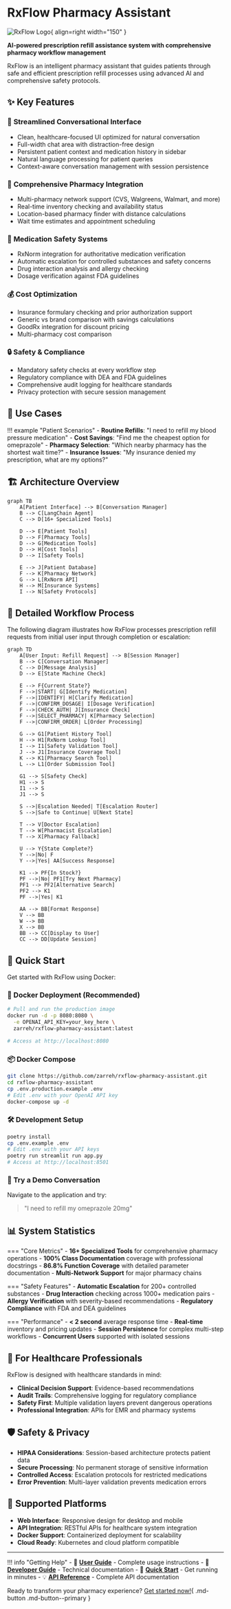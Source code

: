 # RxFlow Pharmacy Assistant

![RxFlow Logo](assets/logo.png){ align=right width="150" }

**AI-powered prescription refill assistance system with comprehensive pharmacy workflow management**

RxFlow is an intelligent pharmacy assistant that guides patients through safe and efficient prescription refill processes using advanced AI and comprehensive safety protocols.

## ✨ Key Features

### 🤖 **Streamlined Conversational Interface**
- Clean, healthcare-focused UI optimized for natural conversation
- Full-width chat area with distraction-free design  
- Persistent patient context and medication history in sidebar
- Natural language processing for patient queries
- Context-aware conversation management with session persistence

### 🏥 **Comprehensive Pharmacy Integration**
- Multi-pharmacy network support (CVS, Walgreens, Walmart, and more)
- Real-time inventory checking and availability status
- Location-based pharmacy finder with distance calculations
- Wait time estimates and appointment scheduling

### 💊 **Medication Safety Systems**
- RxNorm integration for authoritative medication verification
- Automatic escalation for controlled substances and safety concerns
- Drug interaction analysis and allergy checking
- Dosage verification against FDA guidelines

### 💰 **Cost Optimization**
- Insurance formulary checking and prior authorization support
- Generic vs brand comparison with savings calculations
- GoodRx integration for discount pricing
- Multi-pharmacy cost comparison

### 🔒 **Safety & Compliance**
- Mandatory safety checks at every workflow step
- Regulatory compliance with DEA and FDA guidelines
- Comprehensive audit logging for healthcare standards
- Privacy protection with secure session management

## 🎯 **Use Cases**

!!! example "Patient Scenarios"
    - **Routine Refills**: "I need to refill my blood pressure medication"
    - **Cost Savings**: "Find me the cheapest option for omeprazole"
    - **Pharmacy Selection**: "Which nearby pharmacy has the shortest wait time?"
    - **Insurance Issues**: "My insurance denied my prescription, what are my options?"

## 🏗️ **Architecture Overview**

```mermaid
graph TB
    A[Patient Interface] --> B[Conversation Manager]
    B --> C[LangChain Agent]
    C --> D[16+ Specialized Tools]
    
    D --> E[Patient Tools]
    D --> F[Pharmacy Tools]
    D --> G[Medication Tools]
    D --> H[Cost Tools]
    D --> I[Safety Tools]
    
    E --> J[Patient Database]
    F --> K[Pharmacy Network]
    G --> L[RxNorm API]
    H --> M[Insurance Systems]
    I --> N[Safety Protocols]
```

## 🔄 **Detailed Workflow Process**

The following diagram illustrates how RxFlow processes prescription refill requests from initial user input through completion or escalation:

```mermaid
graph TD
    A[User Input: Refill Request] --> B[Session Manager]
    B --> C[Conversation Manager]
    C --> D[Message Analysis]
    D --> E[State Machine Check]
    
    E --> F{Current State?}
    F -->|START| G[Identify Medication]
    F -->|IDENTIFY| H[Clarify Medication]
    F -->|CONFIRM_DOSAGE| I[Dosage Verification]
    F -->|CHECK_AUTH| J[Insurance Check]
    F -->|SELECT_PHARMACY| K[Pharmacy Selection]
    F -->|CONFIRM_ORDER| L[Order Processing]
    
    G --> G1[Patient History Tool]
    H --> H1[RxNorm Lookup Tool]
    I --> I1[Safety Validation Tool]
    J --> J1[Insurance Coverage Tool]
    K --> K1[Pharmacy Search Tool]
    L --> L1[Order Submission Tool]
    
    G1 --> S[Safety Check]
    H1 --> S
    I1 --> S
    J1 --> S
    
    S -->|Escalation Needed| T[Escalation Router]
    S -->|Safe to Continue| U[Next State]
    
    T --> V[Doctor Escalation]
    T --> W[Pharmacist Escalation]
    T --> X[Pharmacy Fallback]
    
    U --> Y{State Complete?}
    Y -->|No| F
    Y -->|Yes| AA[Success Response]
    
    K1 --> PF{In Stock?}
    PF -->|No| PF1[Try Next Pharmacy]
    PF1 --> PF2[Alternative Search]
    PF2 --> K1
    PF -->|Yes| K1
    
    AA --> BB[Format Response]
    V --> BB
    W --> BB
    X --> BB
    BB --> CC[Display to User]
    CC --> DD[Update Session]
```

## 🚀 **Quick Start**

Get started with RxFlow using Docker:

### **🐳 Docker Deployment (Recommended)**
```bash
# Pull and run the production image
docker run -d -p 8080:8080 \
  -e OPENAI_API_KEY=your_key_here \
  zarreh/rxflow-pharmacy-assistant:latest

# Access at http://localhost:8080
```

### **📦 Docker Compose**
```bash
git clone https://github.com/zarreh/rxflow-pharmacy-assistant.git
cd rxflow-pharmacy-assistant
cp .env.production.example .env
# Edit .env with your OpenAI API key
docker-compose up -d
```

### **🛠️ Development Setup**
```bash
poetry install
cp .env.example .env
# Edit .env with your API keys
poetry run streamlit run app.py
# Access at http://localhost:8501
```

### **💬 Try a Demo Conversation**
Navigate to the application and try:
> "I need to refill my omeprazole 20mg"

## 📊 **System Statistics**

=== "Core Metrics"
    - **16+ Specialized Tools** for comprehensive pharmacy operations
    - **100% Class Documentation** coverage with professional docstrings
    - **86.8% Function Coverage** with detailed parameter documentation
    - **Multi-Network Support** for major pharmacy chains

=== "Safety Features"
    - **Automatic Escalation** for 200+ controlled substances
    - **Drug Interaction** checking across 1000+ medication pairs
    - **Allergy Verification** with severity-based recommendations
    - **Regulatory Compliance** with FDA and DEA guidelines

=== "Performance"
    - **< 2 second** average response time
    - **Real-time** inventory and pricing updates
    - **Session Persistence** for complex multi-step workflows
    - **Concurrent Users** supported with isolated sessions

## 🏥 **For Healthcare Professionals**

RxFlow is designed with healthcare standards in mind:

- **Clinical Decision Support**: Evidence-based recommendations
- **Audit Trails**: Comprehensive logging for regulatory compliance
- **Safety First**: Multiple validation layers prevent dangerous operations
- **Professional Integration**: APIs for EMR and pharmacy systems

## 🛡️ **Safety & Privacy**

- **HIPAA Considerations**: Session-based architecture protects patient data
- **Secure Processing**: No permanent storage of sensitive information
- **Controlled Access**: Escalation protocols for restricted medications
- **Error Prevention**: Multi-layer validation prevents medication errors

## 📱 **Supported Platforms**

- **Web Interface**: Responsive design for desktop and mobile
- **API Integration**: RESTful APIs for healthcare system integration
- **Docker Support**: Containerized deployment for scalability
- **Cloud Ready**: Kubernetes and cloud platform compatible

---

!!! info "Getting Help"
    - 📖 **[User Guide](user-guide/interface.md)** - Complete usage instructions
    - 🔧 **[Developer Guide](developer/architecture.md)** - Technical documentation
    - 🚀 **[Quick Start](getting-started/quickstart.md)** - Get running in minutes
    - 💡 **[API Reference](api/conversation-manager.md)** - Complete API documentation

Ready to transform your pharmacy experience? [Get started now!](getting-started/installation.md){ .md-button .md-button--primary }